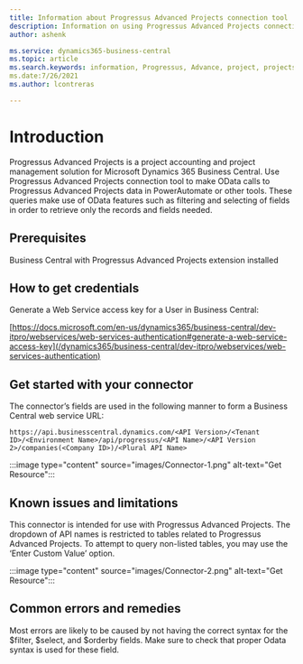 ```yaml
---
title: Information about Progressus Advanced Projects connection tool 
description: Information on using Progressus Advanced Projects connection tool to make OData calls to Progressus Advanced Projects data in PowerAutomate or other tools
author: ashenk

ms.service: dynamics365-business-central
ms.topic: article
ms.search.keywords: information, Progressus, Advance, project, projects, connector, connection, oData
ms.date:7/26/2021
ms.author: lcontreras

---
```

# Introduction

Progressus Advanced Projects is a project accounting and project management solution for Microsoft Dynamics 365 Business Central.  Use Progressus Advanced Projects connection tool to make OData calls to Progressus Advanced Projects data in PowerAutomate or other tools.  These queries make use of OData features such as filtering and selecting of fields in order to retrieve only the records and fields needed.  

## Prerequisites

Business Central with Progressus Advanced Projects extension installed

## How to get credentials

Generate a Web Service access key for a User in Business Central:

[https://docs.microsoft.com/en-us/dynamics365/business-central/dev-itpro/webservices/web-services-authentication#generate-a-web-service-access-key](/dynamics365/business-central/dev-itpro/webservices/web-services-authentication)

## Get started with your connector

The connector’s fields are used in the following manner to form a Business Central web service URL:

`https://api.businesscentral.dynamics.com/<API Version>/<Tenant ID>/<Environment Name>/api/progressus/<API Name>/<API Version 2>/companies(<Company ID>)/<Plural API Name>`

:::image type="content" source="images/Connector-1.png" alt-text="Get Resource":::

## Known issues and limitations

This connector is intended for use with Progressus Advanced Projects.  The dropdown of API names is restricted to tables related to Progressus Advanced Projects.  To attempt to query non-listed tables, you may use the ‘Enter Custom Value’ option.

:::image type="content" source="images/Connector-2.png" alt-text="Get Resource":::

## Common errors and remedies

Most errors are likely to be caused by not having the correct syntax for the $filter, $select, and $orderby fields.  Make sure to check that proper Odata syntax is used for these field.
